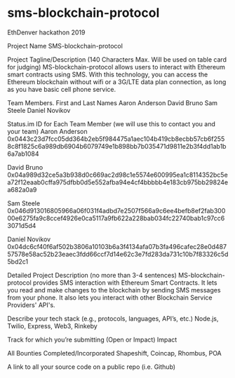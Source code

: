 # sms-blockchain-protocol

EthDenver hackathon 2019


Project Name
SMS-blockchain-protocol

Project Tagline/Description (140 Characters Max. Will be used on table card for judging)
MS-blockchain-protocol allows users to interact with Ethereum smart contracts using SMS. With this technology, you can access the Ethereum blockchain without wifi or a 3G/LTE data plan connection, as long as you have basic cell phone service.

Team Members. First and Last Names
Aaron Anderson David Bruno Sam Steele Daniel Novikov

Status.im ID for Each Team Member (we will use this to contact you and your team)
Aaron Anderson 0x0443c23d7fcc05dd364b2eb5f984475a1aec104b419cb8ecbb57cb6f2558c8f1825c6a989db6904b6079749e1b898bb7b035471d9811e2b3f4dd1ab1b6a7ab1084

David Bruno 0x04a989d32ce5a3b938d0c669ac2d98c1e5574e600995ea1c8114352bc5ea72f12eaab0cffa975dfbb0d5e552afba94e4cf4bbbbb4e183cb975bb29824ea682a0a9

Sam Steele 0x046d913016805966a06f031f4adbd7e2507f566a9c6ee4befb8ef2fab30000e6275fa9c8ccef4926e0ca5117a9fb622a228bab034fc22740bab1c97cc63071d5d4

Daniel Novikov 0x04dc6cf40f6af502b3806a10103b6a3f4134afa07b3fa496cafec28e0d48757578e58ac52b23eaec3fdd66ccf7d14e62c3e7fd283da731c10b7f83326c5d5bd2c1

Detailed Project Description (no more than 3-4 sentences)
MS-blockchain-protocol provides SMS interaction with Ethereum Smart Contracts. It lets you read and make changes to the blockchain by sending SMS messages from your phone. It also lets you interact with other Blockchain Service Providers' API's.

Describe your tech stack (e.g., protocols, languages, API’s, etc.)
Node.js, Twilio, Express, Web3, Rinkeby

Track for which you’re submitting (Open or Impact)
Impact

All Bounties Completed/Incorporated
Shapeshift, Coincap, Rhombus, POA

A link to all your source code on a public repo (i.e. Github)
